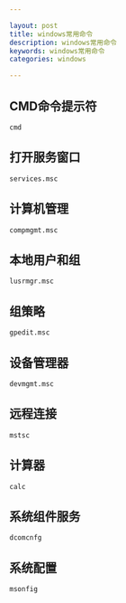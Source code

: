 ```yaml
---

layout: post
title: windows常用命令
description: windows常用命令
keywords: windows常用命令
categories: windows

---
```


## CMD命令提示符

	cmd

## 打开服务窗口

	services.msc

## 计算机管理

	compmgmt.msc

## 本地用户和组

	lusrmgr.msc

## 组策略

	gpedit.msc

## 设备管理器

	devmgmt.msc

## 远程连接

	mstsc

## 计算器

	calc

## 系统组件服务

	dcomcnfg

## 系统配置

	msonfig







